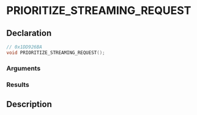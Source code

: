 # PRIORITIZE_STREAMING_REQUEST

## Declaration
```cpp
// 0x1DD926BA
void PRIORITIZE_STREAMING_REQUEST();
```

### Arguments

### Results

## Description
